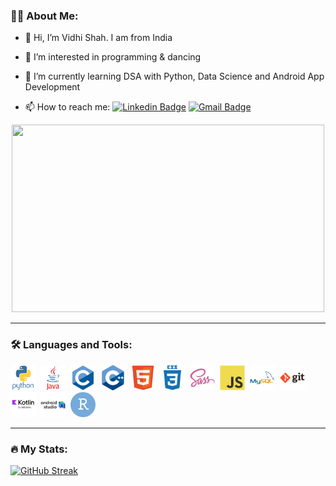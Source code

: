 <!---
vps115/vps115 is a ✨ special ✨ repository because its `README.md` (this file) appears on your GitHub profile.
You can click the Preview link to take a look at your changes.
--->

### 👩‍💻 About Me:
- 👋 Hi, I’m Vidhi Shah. I am from India

- 👀 I’m interested in programming & dancing  

- 🌱 I’m currently learning DSA with Python, Data Science and Android App Development  

- 📫 How to reach me: [![Linkedin Badge](https://img.shields.io/badge/-vidhishah115-blue?style=flat&logo=Linkedin&logoColor=white)](https://www.linkedin.com/in/vidhishah115/) [![Gmail Badge](https://img.shields.io/badge/-vidhipshah115-red?style=flat&logo=Gmail&logoColor=white)](mailto:vidhipshah115@gmail.com)

<div align="center">
  <img src="https://media.giphy.com/media/3o7qE1YN7aBOFPRw8E/giphy.gif" width="500" height="300"/>
</div>  

---

### 🛠️ Languages and Tools:
<div>
  <img src="https://github.com/devicons/devicon/blob/master/icons/python/python-original-wordmark.svg" title="Python" alt="Python" width="40" height="40"/>&nbsp;
  <img src="https://github.com/devicons/devicon/blob/master/icons/java/java-original-wordmark.svg" title="Java" alt="Java" width="40" height="40"/>&nbsp;
  <img src="https://github.com/devicons/devicon/blob/master/icons/c/c-original.svg" title="C" alt="C" width="40" height="40"/>&nbsp;
  <img src="https://github.com/devicons/devicon/blob/master/icons/cplusplus/cplusplus-original.svg" title="C++" alt="C++" width="40" height="40"/>&nbsp;
  <img src="https://github.com/devicons/devicon/blob/master/icons/html5/html5-original.svg" title="HTML5" alt="HTML" width="40" height="40"/>&nbsp;
  <img src="https://github.com/devicons/devicon/blob/master/icons/css3/css3-plain-wordmark.svg"  title="CSS3" alt="CSS" width="40" height="40"/>&nbsp;
  <img src="https://github.com/devicons/devicon/blob/master/icons/sass/sass-original.svg" title="sass" alt="sass" width="40" height="40"/>&nbsp;
  <img src="https://github.com/devicons/devicon/blob/master/icons/javascript/javascript-original.svg" title="JavaScript" alt="JavaScript" width="40" height="40"/>&nbsp;
  <img src="https://github.com/devicons/devicon/blob/master/icons/mysql/mysql-original-wordmark.svg" title="MySQL"  alt="MySQL" width="40" height="40"/>&nbsp;
  <img src="https://github.com/devicons/devicon/blob/master/icons/git/git-original-wordmark.svg" title="Git" alt="Git" width="40" height="40"/>&nbsp;
  <img src="https://github.com/devicons/devicon/blob/master/icons/kotlin/kotlin-original-wordmark.svg" title="Kotlin" alt="Kotlin" width="40" height="40"/>&nbsp;
  <img src="https://github.com/devicons/devicon/blob/master/icons/androidstudio/androidstudio-original-wordmark.svg" title="Android Studio" alt="Android Studio" width="40" height="40"/>&nbsp;
  <img src="https://github.com/devicons/devicon/blob/master/icons/rstudio/rstudio-original.svg" title="R Studio" alt="R Studio" width="40" height="40"/>
</div>  

---

### :fire: My Stats:
<!---<img src="https://github-readme-stats.vercel.app/api?username=vps115PAT1&theme=dark&show_icons=true"/>-->

[![GitHub Streak](http://github-readme-streak-stats.herokuapp.com?user=vps115&theme=dark&background=000000)](https://git.io/streak-stats)  

<!---[![Top Langs](https://github-readme-stats.vercel.app/api/top-langs/?username=vps115&layout=compact&theme=vision-friendly-dark)](https://github.com/anuraghazra/github-readme-stats)-->
